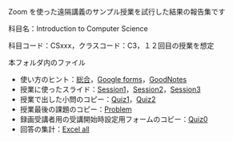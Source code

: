 Zoom を使った遠隔講義のサンプル授業を試行した結果の報告集です

科目名：Introduction to Computer Science

科目コード：CSxxx，クラスコード：C3，１２回目の授業を想定

本フォルダ内のファイル

* 使い方のヒント：[総合](./Tips-200411.pdf)，[Google forms](./Tips_Gforms.pdf)，[GoodNotes](./Tips_GoodNotes.pdf)
* 授業に使ったスライド：[Session1](./CSxxx_C3_12-S1.pptx)，[Session2](./CSxxx_C3_12-S2.pptx)，[Session3](./CSxxx_C3_12-S3.pptx)
* 授業で出した小問のコピー：[Quiz1](./CSxxx_C3_12-Q1.pdf)，[Quiz2](./CSxxx_C3_12-Q2.pdf)
* 授業最後の課題のコピー：[Problem](./CSxxx_C3_12-P.pdf)
* 録画受講者用の受講開始時設定用フォームのコピー：[Quiz0](./CSxxx_C3_12-Q0.pdf)
* 回答の集計：[Excel all](./CSxxx_all.xlsx)
